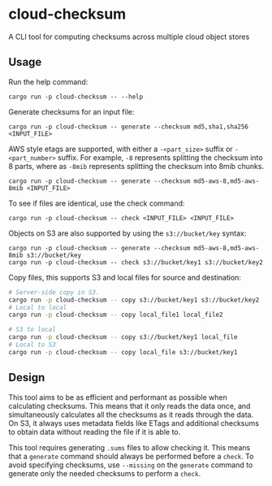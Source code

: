 # cloud-checksum
A CLI tool for computing checksums across multiple cloud object stores

## Usage

Run the help command:

```
cargo run -p cloud-checksum -- --help
```

Generate checksums for an input file:

```
cargo run -p cloud-checksum -- generate --checksum md5,sha1,sha256 <INPUT_FILE>
```

AWS style etags are supported, with either a `-<part_size>` suffix or `-<part_number>` suffix.
For example, `-8` represents splitting the checksum into 8 parts, where as `-8mib` represents
splitting the checksum into 8mib chunks.

```
cargo run -p cloud-checksum -- generate --checksum md5-aws-8,md5-aws-8mib <INPUT_FILE>
```

To see if files are identical, use the check command:

```
cargo run -p cloud-checksum -- check <INPUT_FILE> <INPUT_FILE>
```

Objects on S3 are also supported by using the `s3://bucket/key` syntax:

```
cargo run -p cloud-checksum -- generate --checksum md5-aws-8,md5-aws-8mib s3://bucket/key
cargo run -p cloud-checksum -- check s3://bucket/key1 s3://bucket/key2
```

Copy files, this supports S3 and local files for source and destination:

```sh
# Server-side copy in S3.
cargo run -p cloud-checksum -- copy s3://bucket/key1 s3://bucket/key2
# Local to local
cargo run -p cloud-checksum -- copy local_file1 local_file2

# S3 to local
cargo run -p cloud-checksum -- copy s3://bucket/key1 local_file
# Local to S3
cargo run -p cloud-checksum -- copy local_file s3://bucket/key1
```

## Design

This tool aims to be as efficient and performant as possible when calculating checksums. This means that it only
reads the data once, and simultaneously calculates all the checksums as it reads through the data. On S3, it always
uses metadata fields like ETags and additional checksums to obtain data without reading the file if it is able to.

This tool requires generating `.sums` files to allow checking it. This means that a `generate` command should always be
performed before a `check`. To avoid specifying checksums, use `--missing` on the `generate` command to generate only
the needed checksums to perform a `check`.
